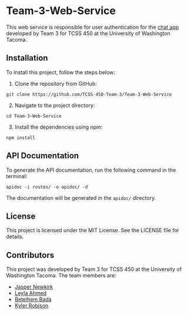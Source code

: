 # Team-3-Web-Service

This web service is responsible for user authentication for the [chat app](https://github.com/krobison10/Team-3-TCSS-450) developed by Team 3 for TCSS 450 at the University of Washington Tacoma.

## Installation

To install this project, follow the steps below:

1. Clone the repository from GitHub:
```
git clone https://github.com/TCSS-450-Team-3/Team-3-Web-Service
```

2. Navigate to the project directory:
```
cd Team-3-Web-Service
```

3. Install the dependencies using npm:
```
npm install
```

## API Documentation

To generate the API documentation, run the following command in the terminal:
```
apidoc -i routes/ -o apidoc/ -d
```

The documentation will be generated in the `apidoc/` directory.

## License

This project is licensed under the MIT License. See the LICENSE file for details.

## Contributors

This project was developed by Team 3 for TCSS 450 at the University of Washington Tacoma. The team members are:

- [Jasper Newkirk](https://github.com/jaspersn)
- [Leyla Ahmed](https://github.com/leylaAhmed)
- [Betelhem Bada](https://github.com/Bettyabera)
- [Kyler Robison](https://github.com/krobison10)
